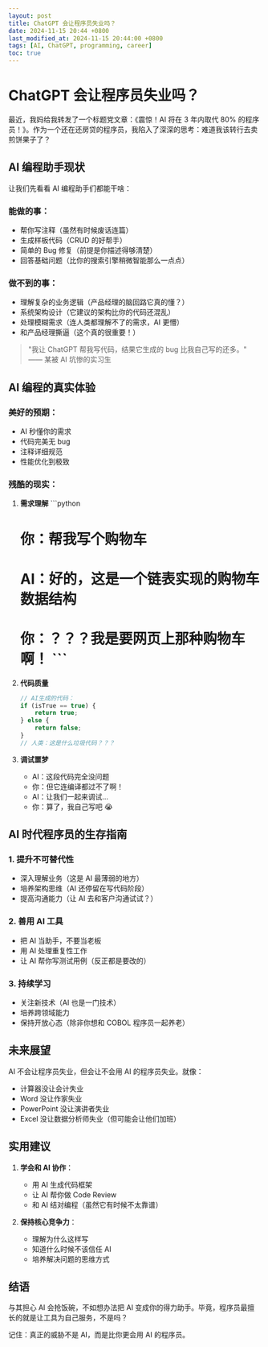 ```yaml
---
layout: post
title: ChatGPT 会让程序员失业吗？
date: 2024-11-15 20:44 +0800
last_modified_at: 2024-11-15 20:44:00 +0800
tags: [AI, ChatGPT, programming, career]
toc: true
---
```


# ChatGPT 会让程序员失业吗？

最近，我妈给我转发了一个标题党文章：《震惊！AI 将在 3 年内取代 80% 的程序员！》。作为一个还在还房贷的程序员，我陷入了深深的思考：难道我该转行去卖煎饼果子了？

## AI 编程助手现状

让我们先看看 AI 编程助手们都能干啥：

### 能做的事：
- 帮你写注释（虽然有时候废话连篇）
- 生成样板代码（CRUD 的好帮手）
- 简单的 Bug 修复（前提是你描述得够清楚）
- 回答基础问题（比你的搜索引擎稍微智能那么一点点）

### 做不到的事：
- 理解复杂的业务逻辑（产品经理的脑回路它真的懂？）
- 系统架构设计（它建议的架构比你的代码还混乱）
- 处理模糊需求（连人类都理解不了的需求，AI 更懵）
- 和产品经理撕逼（这个真的很重要！）

> "我让 ChatGPT 帮我写代码，结果它生成的 bug 比我自己写的还多。" —— 某被 AI 坑惨的实习生

## AI 编程的真实体验

### 美好的预期：
- AI 秒懂你的需求
- 代码完美无 bug
- 注释详细规范
- 性能优化到极致

### 残酷的现实：
1. **需求理解**   ```python
   # 你：帮我写个购物车
   # AI：好的，这是一个链表实现的购物车数据结构
   # 你：？？？我是要网页上那种购物车啊！   ```

2. **代码质量**   
   ```javascript
   // AI生成的代码：
   if (isTrue == true) {
       return true;
   } else {
       return false;
   }
   // 人类：这是什么垃圾代码？？？   
   ```

3. **调试噩梦**
   - AI：这段代码完全没问题
   - 你：但它连编译都过不了啊！
   - AI：让我们一起来调试...
   - 你：算了，我自己写吧 😭

## AI 时代程序员的生存指南

### 1. 提升不可替代性
- 深入理解业务（这是 AI 最薄弱的地方）
- 培养架构思维（AI 还停留在写代码阶段）
- 提高沟通能力（让 AI 去和客户沟通试试？）

### 2. 善用 AI 工具
- 把 AI 当助手，不要当老板
- 用 AI 处理重复性工作
- 让 AI 帮你写测试用例（反正都是要改的）

### 3. 持续学习
- 关注新技术（AI 也是一门技术）
- 培养跨领域能力
- 保持开放心态（除非你想和 COBOL 程序员一起养老）

## 未来展望

AI 不会让程序员失业，但会让不会用 AI 的程序员失业。就像：
- 计算器没让会计失业
- Word 没让作家失业
- PowerPoint 没让演讲者失业
- Excel 没让数据分析师失业（但可能会让他们加班）

## 实用建议

1. **学会和 AI 协作**：
   - 用 AI 生成代码框架
   - 让 AI 帮你做 Code Review
   - 和 AI 结对编程（虽然它有时候不太靠谱）

2. **保持核心竞争力**：
   - 理解为什么这样写
   - 知道什么时候不该信任 AI
   - 培养解决问题的思维方式

## 结语

与其担心 AI 会抢饭碗，不如想办法把 AI 变成你的得力助手。毕竟，程序员最擅长的就是让工具为自己服务，不是吗？

记住：真正的威胁不是 AI，而是比你更会用 AI 的程序员。
